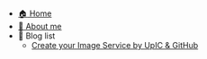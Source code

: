 * [:house: Home](/?id=main)
* [:boy: About me](/biography/?id=2)
* :receipt: Blog list
  * [Create your Image Service by UpIC & GitHub](/blogs/upicGithub.md)
